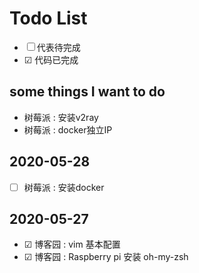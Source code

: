 # Todo List

* ☐ 代表待完成
* ☑︎ 代码已完成

## some things I want to do

* 树莓派 : 安装v2ray
* 树莓派 : docker独立IP

## 2020-05-28

* ☐  树莓派 : 安装docker

## 2020-05-27

* ☑︎  博客园 : vim 基本配置
* ☑︎  博客园 : Raspberry pi 安装 oh-my-zsh
